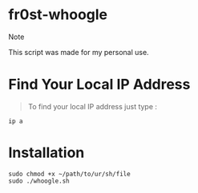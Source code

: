 # fr0st-whoogle

> [!NOTE]
> This script was made for my personal use.

# Find Your Local IP Address
> To find your local IP address just type :
```
ip a
```

# Installation
```
sudo chmod +x ~/path/to/ur/sh/file
sudo ./whoogle.sh
```
